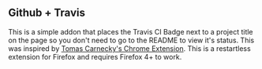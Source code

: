 ## Github + Travis

This is a simple addon that places the Travis CI Badge next to a project title on the page so you don't need to go to
the README to view it's status. This was inspired by [Tomas
Carnecky's Chrome Extension](https://github.com/wereHamster/github-travis-chrome-extension). This is a restartless
extension for Firefox and requires Firefox 4+ to work. 
